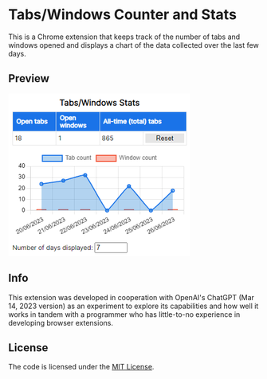 # Tabs/Windows Counter and Stats

This is a Chrome extension that keeps track of the number of tabs and windows opened and displays a chart of the data collected over the last few days.

## Preview

![Screenshot](screenshot1.png "Screenshot")

## Info

This extension was developed in cooperation with OpenAI's ChatGPT (Mar 14, 2023 version) as an experiment to explore its capabilities and how well it works in tandem with a programmer who has little-to-no experience in developing browser extensions.

## License

The code is licensed under the [MIT License](https://choosealicense.com/licenses/mit/).
